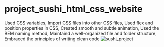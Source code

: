 # project_sushi_html_css_website
Used CSS variables, Import CSS files into other CSS files, Used flex and position properties in CSS, Created smooth and subtle animation, Used the BEM naming method, Maintaind a well-organized file and folder structure, Embraced the principles of writing clean code
![sushi_project](https://github.com/deepak-ks-sde/project_sushi_html_css_website/assets/101627261/5b943e63-84ba-4432-abad-36beaa47f60e)
